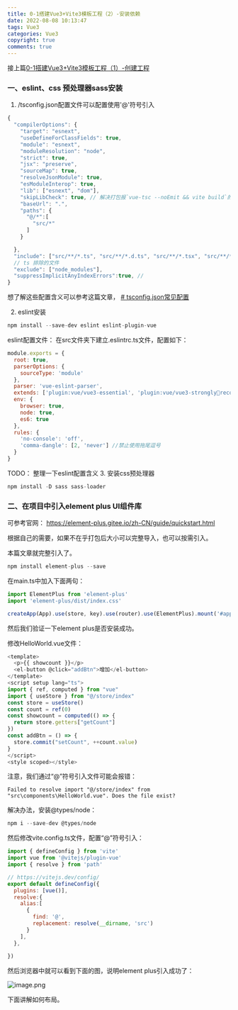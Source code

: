 ```yaml
---
title: 0-1搭建Vue3+Vite3模板工程（2）-安装依赖
date: 2022-08-08 10:13:47
tags: Vue3
categories: Vue3
copyright: true
comments: true
---
```


接上篇[0-1搭建Vue3+Vite3模板工程（1）-创建工程](https://juejin.cn/post/7127204457925836813)

### 一、eslint、css 预处理器sass安装

1. /tsconfig.json配置文件可以配置使用'@'符号引入

```js
{
  "compilerOptions": {
    "target": "esnext",
    "useDefineForClassFields": true,
    "module": "esnext",
    "moduleResolution": "node",
    "strict": true,
    "jsx": "preserve",
    "sourceMap": true,
    "resolveJsonModule": true,
    "esModuleInterop": true,
    "lib": ["esnext", "dom"],
    "skipLibCheck": true, // 解决打包报`vue-tsc --noEmit && vite build`的错,忽略所有的声明文件(*.d.ts)的类型检查
    "baseUrl": ".",
    "paths": {
      "@/*":[
        "src/*"
      ]
    }

  },
  "include": ["src/**/*.ts", "src/**/*.d.ts", "src/**/*.tsx", "src/**/*.vue"],
  // ts 排除的文件
  "exclude": ["node_modules"],
  "suppressImplicitAnyIndexErrors":true, // 
}
```

想了解这些配置含义可以参考这篇文章，
    [# tsconfig.json常见配置](https://juejin.cn/post/7129321798734184462/)

2. eslint安装


```js
npm install --save-dev eslint eslint-plugin-vue
```

eslint配置文件： 在src文件夹下建立.eslintrc.ts文件，配置如下：

```js
module.exports = {
  root: true,
  parserOptions: {
    sourceType: 'module'
  },
  parser: 'vue-eslint-parser',
  extends: ['plugin:vue/vue3-essential', 'plugin:vue/vue3-stronglyrecommended', 'plugin:vue/vue3-recommended'],
  env: {
    browser: true,
    node: true,
    es6: true
  },
  rules: {
    'no-console': 'off',
    'comma-dangle': [2, 'never'] //禁止使用拖尾逗号
  }
}
```

TODO： 整理一下eslint配置含义
3. 安装css预处理器

```js
npm install -D sass sass-loader
```

### 二、在项目中引入element plus UI组件库
可参考官网：
https://element-plus.gitee.io/zh-CN/guide/quickstart.html

根据自己的需要，如果不在乎打包后大小可以完整导入，也可以按需引入。

本篇文章就完整引入了。

```js
npm install element-plus --save
```

在main.ts中加入下面两句：

```js
import ElementPlus from 'element-plus'
import 'element-plus/dist/index.css'

createApp(App).use(store, key).use(router).use(ElementPlus).mount('#app')
```
然后我们验证一下element plus是否安装成功。

修改HelloWorld.vue文件：

```js
<template>
  <p>{{ showcount }}</p>
  <el-button @click="addBtn">增加</el-button>
</template>
<script setup lang="ts">
import { ref, computed } from "vue"
import { useStore } from "@/store/index"
const store = useStore()
const count = ref(0)
const showcount = computed(() => {
  return store.getters["getCount"]
})
const addBtn = () => {
  store.commit("setCount", ++count.value)
}
</script>
<style scoped></style>
```
注意，我们通过“@”符号引入文件可能会报错：
```
Failed to resolve import "@/store/index" from "src\components\HelloWorld.vue". Does the file exist?
```
解决办法，安装@types/node： 

```js
npm i --save-dev @types/node
```

然后修改vite.config.ts文件，配置“@”符号引入：

```js
import { defineConfig } from 'vite'
import vue from '@vitejs/plugin-vue'
import { resolve } from 'path'

// https://vitejs.dev/config/
export default defineConfig({
  plugins: [vue()],
  resolve:{
    alias:[
      {
        find: '@',
        replacement: resolve(__dirname, 'src')
      }
    ],
  },
  
})
```

然后浏览器中就可以看到下面的图，说明element plus引入成功了：

![image.png](https://p1-juejin.byteimg.com/tos-cn-i-k3u1fbpfcp/42d367b4b4534682902c696b009a3fe6~tplv-k3u1fbpfcp-watermark.image?)

下面讲解如何布局。


